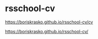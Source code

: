 # rsschool-cv
https://boriskrasko.github.io/rsschool-cv/cv

https://boriskrasko.github.io/rsschool-cv/
